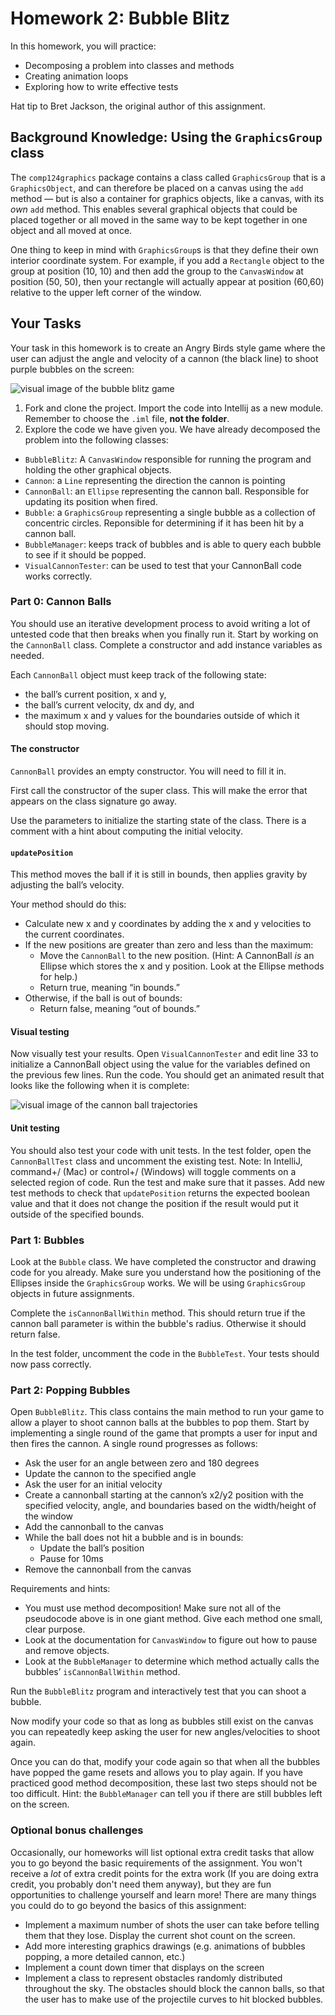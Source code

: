 # Homework 2: Bubble Blitz

In this homework, you will practice:

- Decomposing a problem into classes and methods
- Creating animation loops
- Exploring how to write effective tests

Hat tip to Bret Jackson, the original author of this assignment.

## Background Knowledge: Using the `GraphicsGroup` class

The `comp124graphics` package contains a class called `GraphicsGroup` that is a `GraphicsObject`, and can therefore be placed on a canvas using the `add` method — but is also a container for graphics objects, like a canvas, with its _own_ `add` method. This enables several graphical objects that could be placed together or all moved in the same way to be kept together in one object and all moved at once.

One thing to keep in mind with `GraphicsGroup`s is that they define their own interior coordinate system. For example, if you add a `Rectangle` object to the group at position (10, 10) and then add the group to the `CanvasWindow` at position (50, 50), then your rectangle will actually appear at position (60,60) relative to the upper left corner of the window.

## Your Tasks

Your task in this homework is to create an Angry Birds style game where the user can adjust the angle and velocity of a cannon (the black line) to shoot purple bubbles on the screen:

![visual image of the bubble blitz game](bubbleblitz.png)

1. Fork and clone the project. Import the code into Intellij as a new module. Remember to choose the `.iml` file, **not the folder**.
2. Explore the code we have given you. We have already decomposed the problem into the following classes:
  - `BubbleBlitz`: A `CanvasWindow` responsible for running the program and holding the other graphical objects.
  - `Cannon`: a `Line` representing the direction the cannon is pointing
  - `CannonBall`: an `Ellipse` representing the cannon ball. Responsible for updating its position when fired.
  - `Bubble`: a `GraphicsGroup` representing a single bubble as a collection of concentric circles. Reponsible for determining if it has been hit by a cannon ball.
  - `BubbleManager`: keeps track of bubbles and is able to query each bubble to see if it should be popped.
  - `VisualCannonTester`: can be used to test that your CannonBall code works correctly.
 
### Part 0: Cannon Balls

You should use an iterative development process to avoid writing a lot of untested code that then breaks when you finally run it. Start by working on the `CannonBall` class. Complete a constructor and add instance variables as needed.

Each `CannonBall` object must keep track of the following state:

- the ball’s current position, x and y,
- the ball’s current velocity, dx and dy, and
- the maximum x and y values for the boundaries outside of which it should stop moving.

#### The constructor

`CannonBall` provides an empty constructor. You will need to fill it in.

First call the constructor of the super class. This will make the error that appears on the class signature go away.

Use the parameters to initialize the starting state of the class. There is a comment with a hint about computing the initial velocity.

#### `updatePosition`

This method moves the ball if it is still in bounds, then applies gravity by adjusting the ball’s velocity.

Your method should do this:

- Calculate new x and y coordinates by adding the x and y velocities to the current coordinates.
- If the new positions are greater than zero and less than the maximum:
  - Move the `CannonBall` to the new position. (Hint: A CannonBall *is* an Ellipse which stores the x and y position. Look at the Ellipse methods for help.)
  - Return true, meaning “in bounds.”
- Otherwise, if the ball is out of bounds:
  - Return false, meaning “out of bounds.”

#### Visual testing

Now visually test your results. Open `VisualCannonTester` and edit line 33 to initialize a CannonBall object using the value for the variables defined on the previous few lines. Run the code. You should get an animated result that looks like the following when it is complete:

![visual image of the cannon ball trajectories](cannontrajectories.png)

#### Unit testing

You should also test your code with unit tests. In the test folder, open the `CannonBallTest` class and uncomment the existing test. Note: In IntelliJ, command+/ (Mac) or control+/ (Windows) will toggle comments on a selected region of code. Run the test and make sure that it passes. Add new test methods to check that `updatePosition` returns the expected boolean value and that it does not change the position if the result would put it outside of the specified bounds.

### Part 1: Bubbles

Look at the `Bubble` class. We have completed the constructor and drawing code for you already. Make sure you understand how the positioning of the Ellipses inside the `GraphicsGroup` works. We will be using `GraphicsGroup` objects in future assignments.

Complete the `isCannonBallWithin` method. This should return true if the cannon ball parameter is within the bubble's radius. Otherwise it should return false.

In the test folder, uncomment the code in the `BubbleTest`. Your tests should now pass correctly.

### Part 2: Popping Bubbles

Open `BubbleBlitz`. This class contains the main method to run your game to allow a player to shoot cannon balls at the bubbles to pop them. Start by implementing a single round of the game that prompts a user for input and then fires the cannon. A single round progresses as follows:

- Ask the user for an angle between zero and 180 degrees
- Update the cannon to the specified angle
- Ask the user for an initial velocity
- Create a cannonball starting at the cannon’s x2/y2 position with the specified velocity, angle, and boundaries based on the width/height of the window
- Add the cannonball to the canvas
- While the ball does not hit a bubble and is in bounds:
  - Update the ball’s position
  - Pause for 10ms
- Remove the cannonball from the canvas

Requirements and hints:

- You must use method decomposition! Make sure not all of the pseudocode above is in one giant method. Give each method one small, clear purpose.
- Look at the documentation for `CanvasWindow` to figure out how to pause and remove objects.
- Look at the `BubbleManager` to determine which method actually calls the bubbles’ `isCannonBallWithin` method.

Run the `BubbleBlitz` program and interactively test that you can shoot a bubble.

Now modify your code so that as long as bubbles still exist on the canvas you can repeatedly keep asking the user for new angles/velocities to shoot again.

Once you can do that, modify your code again so that when all the bubbles have popped the game resets and allows you to play again. If you have practiced good method decomposition, these last two steps should not be too difficult. Hint: the `BubbleManager` can tell you if there are still bubbles left on the screen.

### Optional bonus challenges

Occasionally, our homeworks will list optional extra credit tasks that allow you to go beyond the basic requirements of the assignment. You won't receive a _lot_ of extra credit points for the extra work (If you are doing extra credit, you probably don't need them anyway), but they are fun opportunities to challenge yourself and learn more!
There are many things you could do to go beyond the basics of this assignment:

- Implement a maximum number of shots the user can take before telling them that they lose. Display the current shot count on the screen.
- Add more interesting graphics drawings (e.g. animations of bubbles popping, a more detailed cannon, etc.)
- Implement a count down timer that displays on the screen
- Implement a class to represent obstacles randomly distributed throughout the sky. The obstacles should block the cannon balls, so that the user has to make use of the projectile curves to hit blocked bubbles.

